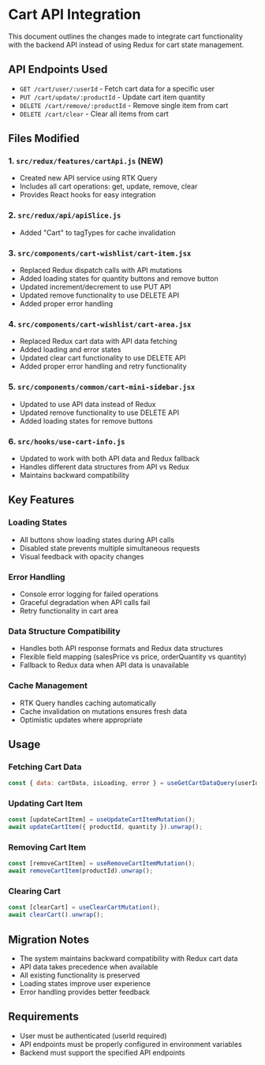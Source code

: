 # Cart API Integration

This document outlines the changes made to integrate cart functionality with the backend API instead of using Redux for cart state management.

## API Endpoints Used

- `GET /cart/user/:userId` - Fetch cart data for a specific user
- `PUT /cart/update/:productId` - Update cart item quantity
- `DELETE /cart/remove/:productId` - Remove single item from cart
- `DELETE /cart/clear` - Clear all items from cart

## Files Modified

### 1. `src/redux/features/cartApi.js` (NEW)
- Created new API service using RTK Query
- Includes all cart operations: get, update, remove, clear
- Provides React hooks for easy integration

### 2. `src/redux/api/apiSlice.js`
- Added "Cart" to tagTypes for cache invalidation

### 3. `src/components/cart-wishlist/cart-item.jsx`
- Replaced Redux dispatch calls with API mutations
- Added loading states for quantity buttons and remove button
- Updated increment/decrement to use PUT API
- Updated remove functionality to use DELETE API
- Added proper error handling

### 4. `src/components/cart-wishlist/cart-area.jsx`
- Replaced Redux cart data with API data fetching
- Added loading and error states
- Updated clear cart functionality to use DELETE API
- Added proper error handling and retry functionality

### 5. `src/components/common/cart-mini-sidebar.jsx`
- Updated to use API data instead of Redux
- Updated remove functionality to use DELETE API
- Added loading states for remove buttons

### 6. `src/hooks/use-cart-info.js`
- Updated to work with both API data and Redux fallback
- Handles different data structures from API vs Redux
- Maintains backward compatibility

## Key Features

### Loading States
- All buttons show loading states during API calls
- Disabled state prevents multiple simultaneous requests
- Visual feedback with opacity changes

### Error Handling
- Console error logging for failed operations
- Graceful degradation when API calls fail
- Retry functionality in cart area

### Data Structure Compatibility
- Handles both API response formats and Redux data structures
- Flexible field mapping (salesPrice vs price, orderQuantity vs quantity)
- Fallback to Redux data when API data is unavailable

### Cache Management
- RTK Query handles caching automatically
- Cache invalidation on mutations ensures fresh data
- Optimistic updates where appropriate

## Usage

### Fetching Cart Data
```javascript
const { data: cartData, isLoading, error } = useGetCartDataQuery(userId);
```

### Updating Cart Item
```javascript
const [updateCartItem] = useUpdateCartItemMutation();
await updateCartItem({ productId, quantity }).unwrap();
```

### Removing Cart Item
```javascript
const [removeCartItem] = useRemoveCartItemMutation();
await removeCartItem(productId).unwrap();
```

### Clearing Cart
```javascript
const [clearCart] = useClearCartMutation();
await clearCart().unwrap();
```

## Migration Notes

- The system maintains backward compatibility with Redux cart data
- API data takes precedence when available
- All existing functionality is preserved
- Loading states improve user experience
- Error handling provides better feedback

## Requirements

- User must be authenticated (userId required)
- API endpoints must be properly configured in environment variables
- Backend must support the specified API endpoints
